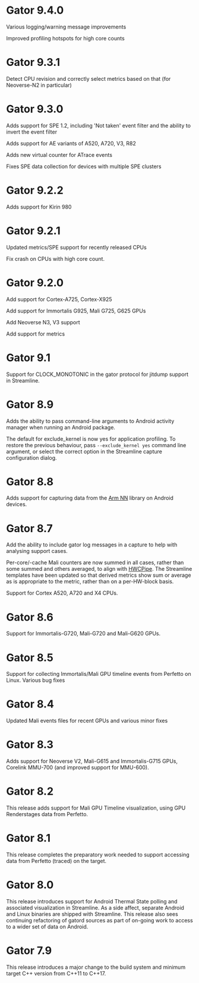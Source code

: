 # Gator 9.4.0

Various logging/warning message improvements

Improved profiling hotspots for high core counts

# Gator 9.3.1

Detect CPU revision and correctly select metrics based on that (for Neoverse-N2 in particular)

# Gator 9.3.0

Adds support for SPE 1.2, including 'Not taken' event filter and the ability to invert the event filter

Adds support for AE variants of A520, A720, V3, R82

Adds new virtual counter for ATrace events

Fixes SPE data collection for devices with multiple SPE clusters

# Gator 9.2.2

Adds support for Kirin 980

# Gator 9.2.1

Updated metrics/SPE support for recently released CPUs

Fix crash on CPUs with high core count.

# Gator 9.2.0

Add support for Cortex-A725, Cortex-X925

Add support for Immortalis G925, Mali G725, G625 GPUs

Add Neoverse N3, V3 support

Add support for metrics

# Gator 9.1

Support for CLOCK_MONOTONIC in the gator protocol for jitdump support in Streamline.

# Gator 8.9

Adds the ability to pass command-line arguments to Android activity manager when running an Android package.

The default for exclude_kernel is now yes for application profiling. To restore the previous behaviour, pass `--exclude_kernel yes` command line argument, or select the correct option in the Streamline capture configuration dialog.

# Gator 8.8

Adds support for capturing data from the [Arm NN](https://developer.arm.com/Tools%20and%20Software/ArmNN) library on Android devices.

# Gator 8.7

Add the ability to include gator log messages in a capture to help with analysing support cases.

Per-core/-cache Mali counters are now summed in all cases, rather than some summed and others averaged, to align with [HWCPipe](https://github.com/ARM-software/HWCPipe). The Streamline templates have been updated so that derived metrics show sum or average as is appropriate to the metric, rather than on a per-HW-block basis.

Support for Cortex A520, A720 and X4 CPUs.

# Gator 8.6

Support for Immortalis-G720, Mali-G720 and Mali-G620 GPUs.

# Gator 8.5

Support for collecting Immortalis/Mali GPU timeline events from Perfetto on Linux.
Various bug fixes

# Gator 8.4

Updated Mali events files for recent GPUs and various minor fixes

# Gator 8.3

Adds support for Neoverse V2, Mali-G615 and Immortalis-G715 GPUs, Corelink MMU-700 (and improved support for MMU-600).

# Gator 8.2

This release adds support for Mali GPU Timeline visualization, using GPU Renderstages data from Perfetto.

# Gator 8.1

This release completes the preparatory work needed to support accessing data from Perfetto (traced) on the target.

# Gator 8.0

This release introduces support for Android Thermal State polling and associated visualization in Streamline. As a side affect, separate Android and Linux binaries are shipped with Streamline.
This release also sees continuing refactoring of gatord sources as part of on-going work to access to a wider set of data on Android.

# Gator 7.9

This release introduces a major change to the build system and minimum target C++ version
from C++11 to C++17.

